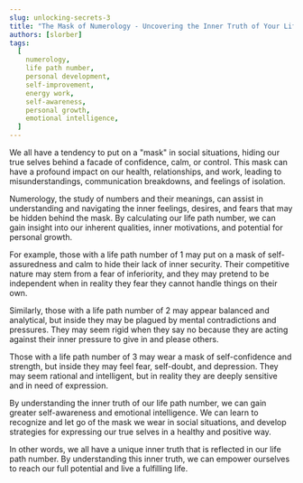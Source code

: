 ```yaml
---
slug: unlocking-secrets-3
title: "The Mask of Numerology - Uncovering the Inner Truth of Your Life Path Number"
authors: [slorber]
tags:
  [
    numerology,
    life path number,
    personal development,
    self-improvement,
    energy work,
    self-awareness,
    personal growth,
    emotional intelligence,
  ]
---
```


We all have a tendency to put on a "mask" in social situations, hiding our true selves behind a facade of confidence, calm, or control. This mask can have a profound impact on our health, relationships, and work, leading to misunderstandings, communication breakdowns, and feelings of isolation.

Numerology, the study of numbers and their meanings, can assist in understanding and navigating the inner feelings, desires, and fears that may be hidden behind the mask. By calculating our life path number, we can gain insight into our inherent qualities, inner motivations, and potential for personal growth.

For example, those with a life path number of 1 may put on a mask of self-assuredness and calm to hide their lack of inner security. Their competitive nature may stem from a fear of inferiority, and they may pretend to be independent when in reality they fear they cannot handle things on their own.

Similarly, those with a life path number of 2 may appear balanced and analytical, but inside they may be plagued by mental contradictions and pressures. They may seem rigid when they say no because they are acting against their inner pressure to give in and please others.

Those with a life path number of 3 may wear a mask of self-confidence and strength, but inside they may feel fear, self-doubt, and depression. They may seem rational and intelligent, but in reality they are deeply sensitive and in need of expression.

By understanding the inner truth of our life path number, we can gain greater self-awareness and emotional intelligence. We can learn to recognize and let go of the mask we wear in social situations, and develop strategies for expressing our true selves in a healthy and positive way.

In other words, we all have a unique inner truth that is reflected in our life path number. By understanding this inner truth, we can empower ourselves to reach our full potential and live a fulfilling life.
